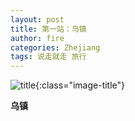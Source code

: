 ```yaml
---
layout: post
title: 第一站：乌镇
author: fire
categories: Zhejiang 
tags: 说走就走 旅行
---
```


![title](https://image.sideproject.cn/titlex/titlex_072.jpg){:class="image-title"}

**乌镇**

